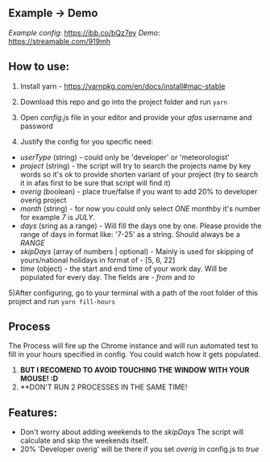 ## Example -> Demo
*Example config*: https://ibb.co/bQz7ey
*Demo*: https://streamable.com/919mh

## How to use:

1) Install yarn - https://yarnpkg.com/en/docs/install#mac-stable
2) Download this repo and go into the project folder and run ```yarn```
3) Open *config.js* file in your editor and provide your _afas_ username and password

4) Justify the config for you specific need:
- *userType* (string) - could only be 'developer' or 'meteorologist'
- *project* (string) - the script will try to search the projects name by key words so it's ok to provide shorten variant of your project (try to search it in afas first to be sure that script will find it)
- *overig* (boolean) - place true/false if you want to add 20% to developer overig project
- *month* (string) - for now you could only select *ONE* monthby it's number for example *7* is *JULY*.
- *days* (sring as a range) - Will fill the days one by one. Please provide the range of days in format like: '7-25' as a string. Should always be a *RANGE*
- *skipDays* (array of numbers | optional) - Mainly is used for skipping of yours/national holidays in format of - [5, 6, 22]
- *time* (object) - the start and end time of your work day. Will be populated for every day. The fields are - *from* and *to*

5)After configuring, go to your terminal with a path of the root folder of this project and run ```yarn fill-hours```

## Process
The Process will fire up the Chrome instance and will run automated test to fill in your hours specified in config. 
You could watch how it gets populated. 
1) **BUT I RECOMEND TO AVOID TOUCHING THE WINDOW WITH YOUR MOUSE! :D**
2) **DON'T RUN 2 PROCESSES IN THE SAME TIME!

## Features:
- Don't worry about adding weekends to the *skipDays* The script will calculate and skip the weekends itself.
- 20% 'Developer overig' will be there if you set *overig* in config.js to *true*
